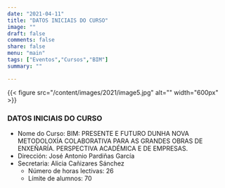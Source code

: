 ```yaml
---
date: "2021-04-11"
title: "DATOS INICIAIS DO CURSO"
image: ""
draft: false
comments: false
share: false
menu: "main"
tags: ["Eventos","Cursos","BIM"]
summary: ""

---
```

{{< figure src="/content/images/2021/image5.jpg" alt="" width="600px" >}}

### DATOS INICIAIS DO CURSO
* Nome do Curso: BIM: PRESENTE E FUTURO DUNHA NOVA
  METODOLOXÍA COLABORATIVA PARA AS GRANDES OBRAS DE
  ENXEÑARÍA. PERSPECTIVA ACADÉMICA E DE EMPRESAS.
* Dirección: José Antonio Pardiñas García
* Secretaria: Alicia Cañizares Sánchez
  * Número de horas lectivas: 26
  * Límite de alumnos: 70
